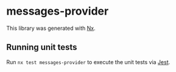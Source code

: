 # messages-provider

This library was generated with [Nx](https://nx.dev).

## Running unit tests

Run `nx test messages-provider` to execute the unit tests via [Jest](https://jestjs.io).
